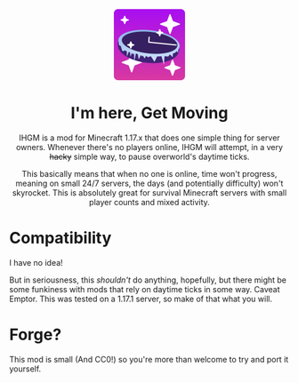 <div align="center">

<img alt="Icon of a clock being frozen up" src="src/main/resources/assets/ihgm/icon.png" width="128">

# I'm here, Get Moving

IHGM is a mod for Minecraft 1.17.x that does one simple thing for server owners.
Whenever there's no players online, IHGM will attempt, in a very ~~hacky~~ simple way,
to pause overworld's daytime ticks.

This basically means that when no one is online, time won't progress, meaning on small
24/7 servers, the days (and potentially difficulty) won't skyrocket. This is absolutely
great for survival Minecraft servers with small player counts and mixed activity.

</div>

# Compatibility
I have no idea!

But in seriousness, this *shouldn't* do anything, hopefully, but there might be some funkiness
with mods that rely on daytime ticks in some way. Caveat Emptor. This was tested on a 1.17.1 server,
so make of that what you will.

# Forge?
This mod is small (And CC0!) so you're more than welcome to
try and port it yourself.